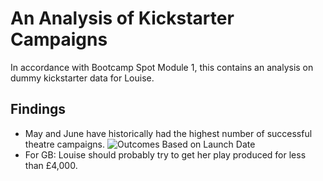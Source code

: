 # An Analysis of Kickstarter Campaigns
In accordance with Bootcamp Spot Module 1, this contains an analysis on dummy kickstarter data for Louise.
## Findings
* May and June have historically had the highest number of successful theatre campaigns.
![Outcomes Based on Launch Date](https://user-images.githubusercontent.com/99286327/155578664-00cb29f5-3ab8-483a-8e45-bf09aa6a8ad2.png)
* For GB: Louise should probably try to get her play produced for less than £4,000.
